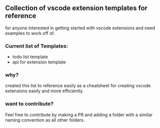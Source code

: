 ## Collection of vscode extension templates for reference

for anyone interested in getting started with vscode extensions and need examples to work off of.

### Current list of Templates:
- todo list template
- api for extension template

### why?

created this list to reference easily as a cheatsheet for creating vscode extensions easily and more efficiently.

### want to contribute?

Feel free to contribute by making a PR and adding a folder with a similar naming convention as all other folders.
